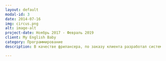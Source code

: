 ```yaml
---
layout: default
modal-id: 3
date: 2014-07-16
img: circus.png
alt: image-alt
project-date: Ноябрь 2017 - Февраль 2019
client: My English Baby
category: Программирование
description: В качестве фрилансера, по заказу клиента разработал систему, предназначенную для обучения детей Английскому языку. Лично разработал центральный сервер с CMS и мобильные приложения Beginner, Newborn и Espanol под iOS и Android. Примеры приложений доступны в <a href="https://play.google.com/store/apps/developer?id=My+English+Baby&hl=ru&gl=US">Google Play</a>. В AppStore, в данный момент, находятся не в публичном доступе.

---
```

